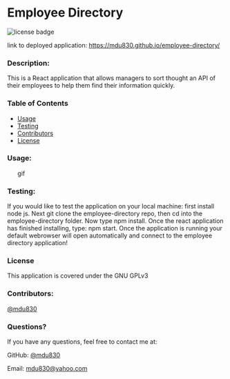 
# Employee Directory

![license badge](https://img.shields.io/github/license/mdu830/employee-directory?color=green)

link to deployed application: https://mdu830.github.io/employee-directory/

### Description: 

This is a React application that allows managers to sort thought an API of their employees to help them find their information quickly. 

### Table of Contents
* [Usage](#usage)
* [Testing](#testing)
* [Contributors](#contributors)
* [License](#License)

### Usage:
<ul>
    gif
</ul>

### Testing:

If you would like to test the application on your local machine: first install node js. Next git clone the employee-directory repo, then cd into the employee-directory folder. Now type npm install. Once the react application has finished installing, type: npm start. 
Once the application is running your default webrowser will open automatically and connect to the employee directory application!

### License

This application is covered under the GNU GPLv3

### Contributors:

[@mdu830](https://api.github.com/users/mdu830)

### Questions?

If you have any questions, feel free to contact me at:

GitHub: [@mdu830](https://api.github.com/users/mdu830)

Email: mdu830@yahoo.com
